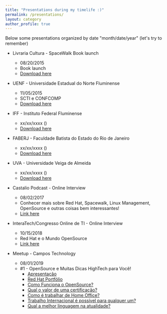 ```yaml
---
title: "Presentations during my timelife :)"
permalink: /presentations/
layout: category
author_profile: true
---
```

Below some presentations organized by date "month/date/year" (let's try to remember)

- Livraria Cultura - SpaceWalk Book launch
  - 08/20/2015
  - Book launch
  - [Download here](#)


- UENF - Universidade Estadual do Norte Fluminense
  - 11/05/2015
  - SCTI e CONFCOMP
  - [Download here](/assets/files/SCTI_11.05.2015.pdf)


- IFF - Instituto Federal Fluminense
  - xx/xx/xxxx ()
  - [Download here](#)


- FABERJ - Faculdade Batista do Estado do Rio de Janeiro
  - xx/xx/xxxx ()
  - [Download here](#)


- UVA - Universidade Veiga de Almeida
  - xx/xx/xxxx ()
  - [Download here](#)


- Castalio Podcast - Online Interview
  - 08/02/2017
  - Conhecer mais sobre Red Hat, Spacewalk, Linux Management, OpenSource e outras coisas bem interessantes!
  - [Link here](https://www.youtube.com/watch?v=U8V6_7ZotwI)


- InteraTech/Congresso Online de TI - Online Interview
  - 10/15/2018
  - Red Hat e o Mundo OpenSource
  - [Link here](https://www.youtube.com/watch?v=59F9iYH0KBQ)


- Meetup - Campos Technology
  - 08/01/2019 
  - #1 - OpenSource e Muitas Dicas HighTech para Você!
    - [Apresentação](/assets/files/meetup_01_Apresentacao.pdf)
    - [Red Hat Portfólio](/assets/files/meetup_01_Red_Hat_Corporate_Presentation_PT-BR.pdf)
    - [Como Funciona o OpenSource?](/assets/files/meetup_01_Como_funciona_o_OpenSource.pdf)
    - [Qual o valor de uma certificação?](/assets/files/meetup_01_Qual_o_valor_de_uma_certificacao_para_o_mercado_de_trabalho.pdf)
    - [Como é trabalhar de Home Office?](/assets/files/meetup_01_Como_e_trabalhar_de_home_office.pdf)
    - [Trabalho Internacional é possível para qualquer um?](/assets/files/meetup_01_Trabalho_internacional_e_possivel_para_qualquer_um.pdf)
    - [Qual a melhor linguagem na atualidade?](/assets/files/meetup_01_Qual_a_melhor_linguagem_na_atualidade.pdf)

